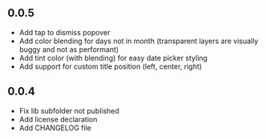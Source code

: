 ## 0.0.5

* Add tap to dismiss popover
* Add color blending for days not in month (transparent layers are visually buggy and not as performant)
* Add tint color (with blending) for easy date picker styling
* Add support for custom title position (left, center, right)

## 0.0.4

* Fix lib subfolder not published
* Add license declaration
* Add CHANGELOG file